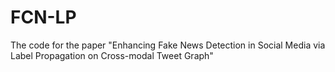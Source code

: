 # FCN-LP
The code for the paper "Enhancing Fake News Detection in Social Media via Label Propagation on Cross-modal Tweet Graph"
